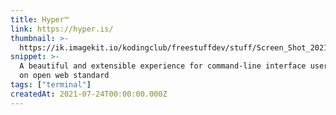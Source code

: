 ```yaml
---
title: Hyper™
link: https://hyper.is/
thumbnail: >-
  https://ik.imagekit.io/kodingclub/freestuffdev/stuff/Screen_Shot_2021-07-24_at_3.40.41_PM_1apFtm2OQ.png?updatedAt=1627112540494
snippet: >-
  A beautiful and extensible experience for command-line interface users, built
  on open web standard
tags: ["terminal"]
createdAt: 2021-07-24T00:00:00.000Z
---
```

